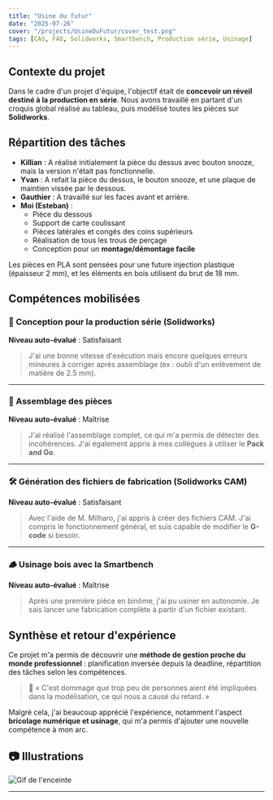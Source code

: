 ```yaml
---
title: "Usine du futur"
date: "2025-07-26"
cover: "/projects/UsineDuFutur/cover_test.png"
tags: [CAO, FAO, Solidworks, Smartbench, Production série, Usinage]
---
```


## Contexte du projet

Dans le cadre d'un projet d'équipe, l'objectif était de **concevoir un réveil destiné à la production en série**. Nous avons travaillé en partant d'un croquis global réalisé au tableau, puis modélisé toutes les pièces sur **Solidworks**.

## Répartition des tâches

- **Killian** : A réalisé initialement la pièce du dessus avec bouton snooze, mais la version n'était pas fonctionnelle.
- **Yvan** : A refait la pièce du dessus, le bouton snooze, et une plaque de maintien vissée par le dessous.
- **Gauthier** : A travaillé sur les faces avant et arrière.
- **Moi (Esteban)** :
  - Pièce du dessous
  - Support de carte coulissant
  - Pièces latérales et congés des coins supérieurs
  - Réalisation de tous les trous de perçage
  - Conception pour un **montage/démontage facile**

Les pièces en PLA sont pensées pour une future injection plastique (épaisseur 2 mm), et les éléments en bois utilisent du brut de 18 mm.

## Compétences mobilisées

### 🔧 Conception pour la production série (Solidworks)

**Niveau auto-évalué** : Satisfaisant
> J'ai une bonne vitesse d'exécution mais encore quelques erreurs mineures à corriger après assemblage (ex : oubli d'un enlèvement de matière de 2.5 mm).

---

### 🧩 Assemblage des pièces

**Niveau auto-évalué** : Maîtrise
> J'ai réalisé l'assemblage complet, ce qui m'a permis de détecter des incohérences. J'ai également appris à mes collègues à utiliser le **Pack and Go**.

---

### 🛠️ Génération des fichiers de fabrication (Solidworks CAM)

**Niveau auto-évalué** : Satisfaisant
> Avec l'aide de M. Milharo, j'ai appris à créer des fichiers CAM. J'ai compris le fonctionnement général, et suis capable de modifier le **G-code** si besoin.

---

### 🪵 Usinage bois avec la Smartbench

**Niveau auto-évalué** : Maîtrise
> Après une première pièce en binôme, j'ai pu usiner en autonomie. Je sais lancer une fabrication complète à partir d'un fichier existant.

## Synthèse et retour d'expérience

Ce projet m'a permis de découvrir une **méthode de gestion proche du monde professionnel** : planification inversée depuis la deadline, répartition des tâches selon les compétences.

> 💬 « C'est dommage que trop peu de personnes aient été impliquées dans la modélisation, ce qui nous a causé du retard. »

Malgré cela, j'ai beaucoup apprécié l'expérience, notamment l'aspect **bricolage numérique et usinage**, qui m'a permis d'ajouter une nouvelle compétence à mon arc.

## 📷 Illustrations

![Gif de l'enceinte](/projects/UsineDuFutur/usine.gif "Gif de l'enceinte")

---